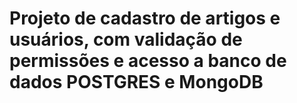 # Projeto de cadastro de artigos e usuários, com validação de permissões e acesso a banco de dados POSTGRES e MongoDB
